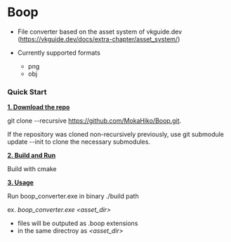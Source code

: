 # Boop

- File converter based on the asset system of vkguide.dev (https://vkguide.dev/docs/extra-chapter/asset_system/)

- Currently supported formats
	* png
	* obj

###  Quick Start

<u>
<b>1. Download the repo</b>
</u>

git clone --recursive https://github.com/MokaHiko/Boop.git.

If the repository was cloned non-recursively previously, use git submodule update --init to clone the necessary submodules.

<u><b> 
2. Build and Run
</b></u>

Build with cmake 

<u><b>
3. Usage 
</b></u>

Run boop_converter.exe in binary ./build path 

ex. <i>boop_converter.exe <asset_dir></i>

- files will be outputed as .boop extensions
- in the same directroy as <i><asset_dir></i>

